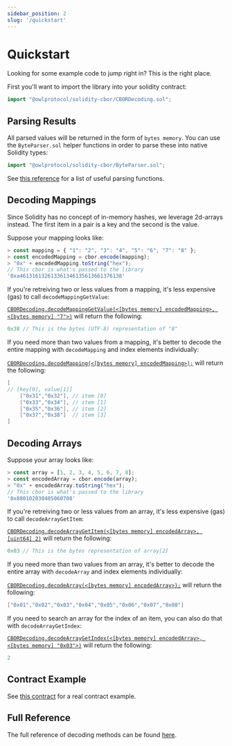 ```yaml
---
sidebar_position: 2
slug: '/quickstart'
---
```


# Quickstart


Looking for some example code to jump right in? This is the right place.

First you'll want to import the library into your solidity contract:

```C++
import "@owlprotocol/solidity-cbor/CBORDecoding.sol";
```

## Parsing Results

All parsed values will be returned in the form of `bytes memory`. You can use the `ByteParser.sol` helper functions in order to parse these into native Solidity types:

```C++
import "@owlprotocol/solidity-cbor/ByteParser.sol";
```

See [this reference](./contract-docs/ByteParser) for a list of useful parsing functions.

## Decoding Mappings
Since Solidity has no concept of in-memory hashes, we leverage 2d-arrays instead. The first item in a pair is a key and the second is the value.

Suppose your mapping looks like:
```javascript
> const mapping = { "1": "2", "3": "4", "5": "6", "7": "8" };
> const encodedMapping = cbor.encode(mapping);
> "0x" + encodedMapping.toString("hex");
// This cbor is what's passed to the library
'0xa461316132613361346135613661376138'
```

If you're retreiving two or less values from a mapping, it's less expensive (gas) to call `decodeMappingGetValue`:

[`CBORDecoding.decodeMappingGetValue(<[bytes memory] encodedMapping>, <[bytes memory] "7">)`](./contract-docs/CBORDecoding#decodeMappingGetValue) will return the following:
```C++
0x38 // This is the bytes (UTF-8) representation of "8"
```

If you need more than two values from a mapping, it's better to decode the entire mapping with `decodeMapping` and index elements individually:


[`CBORDecoding.decodeMapping(<[bytes memory] encodedMapping>);`](./contract-docs/CBORDecoding#decodeMapping) will return the following:
```C++
[
// [key[0], value[1]]
    ["0x31","0x32"], // item [0]
    ["0x33","0x34"], // item [1]
    ["0x35","0x36"], // item [2]
    ["0x37","0x38"]  // item [3]
]
```

## Decoding Arrays

Suppose your array looks like:
```javascript
> const array = [1, 2, 3, 4, 5, 6, 7, 8];
> const encodedArray = cbor.encode(array);
> "0x" + encodedArray.toString("hex");
// This cbor is what's passed to the library
'0x880102030405060708'
```

If you're retreiving two or less values from an array, it's less expensive (gas) to call `decodeArrayGetItem`:

[`CBORDecoding.decodeArrayGetItem(<[bytes memory] encodedArray>, [uint64] 2)`](./contract-docs/CBORDecoding#decodeArrayGetItem) will return the following:
```C++
0x03 // This is the bytes representation of array[2]
```

If you need more than two values from an array, it's better to decode the entire array with `decodeArray` and index elements individually:


[`CBORDecoding.decodeArray(<[bytes memory] encodedArray>);`](./contract-docs/CBORDecoding#decodeArray) will return the following:
```C++
["0x01","0x02","0x03","0x04","0x05","0x06","0x07","0x08"]
```

If you need to search an array for the index of an item, you can also do that with `decodeArrayGetIndex`:

[`CBORDecoding.decodeArrayGetIndex(<[bytes memory] encodedArray>, <[bytes memory] "0x03">)`](./contract-docs/CBORDecoding#decodeArrayGetItem) will return the following:

```C++
2
```

## Contract Example

See [this contract](https://github.com/owlprotocol/react-snake-game/blob/develop/solidity/contracts/SnakeGameRewards.sol) for a real contract example.

## Full Reference

The full reference of decoding methods can be found [here](./contract-docs/CBORDecoding#CBORDecoding).

